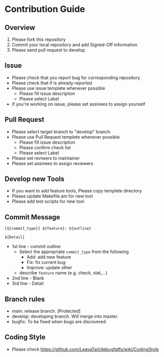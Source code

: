 # Contribution Guide

## Overview

1. Please fork this repository
2. Commit your local repository and add Signed-Off information
3. Please send pull request to develop

## Issue

- Please check that you report bug for corresponding repository
- Please check that if is already reported
- Please use issue templete whenever possible
  - Please fill issue description
  - Please select Label
- If you're working on issue, please set assinees to assign yourself

## Pull Request

- Please select target branch to "develop" branch.
- Please use Pull Request templete whenever possible
  - Please fill issue description
  - Please confirm check list
  - Please select Label
- Please set reviwers to maintainer
- Please set assinees to assign reviewers

## Develop new Tools

- If you want to add feature tools, Please copy templete directory
- Please update Makefile.am for new tool
- Please add test scripts for new tool

## Commit Message

```
[${commit_type}] ${feature}: ${outline}

${Detail}
```

- 1st line - commit outline
  - Select the appropriate `commit_type` from the following
    - Add: add new feature
    - Fix: fix current bug
    - Improve: update other
  - describe `feature` name (e.g. check, stat,...)
- 2nd line - Blank
- 3rd line - Detail

## Branch rules

- main: release branch. [Protected]
- develop: developing branch. Will merge into master.
- bugfix: To be fixed when bugs are discovered.

## Coding Style

- Please check https://github.com/LeavaTail/debugfatfs/wiki/CodingStyle
